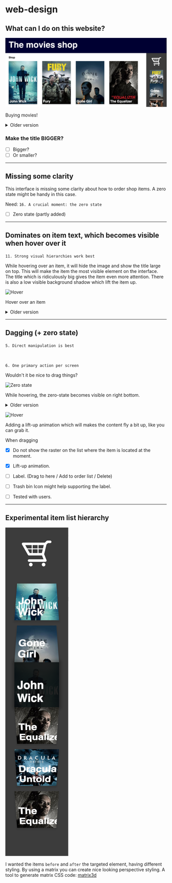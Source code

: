 # web-design

## What can I do on this website?


![Title order-movies](readme-content/title-new.png)

Buying movies!

<details>
    <summary>Older version</summary>
    <img alt="Version 1.0.0" src="https://raw.githubusercontent.com/IIYAMA12/web-design/master/readme-content/title.png">
    <p>"Order movies ofcourse!" That is what the title says atleast.</p>
</details>

### Make the title BIGGER? 

- [ ] Bigger?
- [ ] Or smaller?

---

## Missing some clarity

This interface is missing some clarity about how to order shop items. A zero state might be handy in this case.

Need:
`16. A crucial moment: the zero state`

- [ ] Zero state (partly added)


---

## Dominates on item text, which becomes visible when hover over it

`11. Strong visual hierarchies work best`

While hovering over an item, it will hide the image and show the title large on top. This will make the item the most visible element on the interface. The title which is ridiculously big gives the item even more attention. There is also a low visible background shadow which lift the item up.

![Hover](zero-state-hover.png)

Hover over an item

<details>
    <summary>Older version</summary>
    <img alt="Version 1.0.0" src="https://raw.githubusercontent.com/IIYAMA12/web-design/master/readme-content/title.png">
</details>

---

## Dagging (+ zero state)

`5. Direct manipulation is best` 

<br>

`6. One primary action per screen`

Wouldn't it be nice to drag things?


![Zero state](zero-state-hover.png)

While hovering, the zero-state becomes visible on right bottom.

<details>
    <summary>Older version</summary>
    <img alt="Version 1.0.0" src="https://raw.githubusercontent.com/IIYAMA12/web-design/master/readme-content/drag.png">
</details>

![Hover](readme-content/hover-effect.gif)

Adding a lift-up animation which will makes the content fly a bit up, like you can grab it.


When dragging
- [X] Do not show the raster on the list where the item is located at the moment.
- [X] Lift-up animation.
- [ ] Label. (Drag to here / Add to order list / Delete)
- [ ] Trash bin Icon might help supporting the label.
- [ ] Tested with users.


---

## Experimental item list hierarchy


![Ordered items](readme-content/shopping-items.png)

I wanted the items `before` and `after` the targeted element, having different styling. By using a matrix you can create nice looking perspective styling.
A tool to generate matrix CSS code: [matrix3d](http://ds-overdesign.com/transform/matrix3d.html) 
